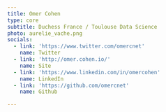 ```yaml
---
title: Omer Cohen
type: core
subtitle: Duchess France / Toulouse Data Science
photo: aurelie_vache.png
socials:
  - link: 'https://www.twitter.com/omercnet'
    name: Twitter
  - link: 'http://omer.cohen.io/'
    name: Site
  - link: 'https://www.linkedin.com/in/omercohen'
    name: LinkedIn
  - link: 'https://github.com/omercnet'
    name: Github

---
```


